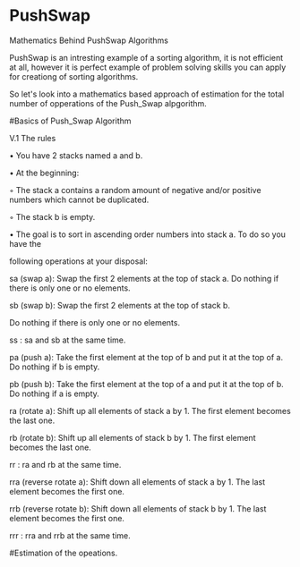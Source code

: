 # PushSwap

Mathematics Behind PushSwap Algorithms

PushSwap is an intresting example of a sorting algorithm, it is not efficient at all, however it is perfect example of problem solving skills you can apply for creationg of sorting algorithms.

So let's look into a mathematics based approach of estimation for the total number of opperations of the Push_Swap alpgorithm.

#Basics of Push_Swap Algorithm

V.1 The rules

• You have 2 stacks named a and b.

• At the beginning:

◦ The stack a contains a random amount of negative and/or positive numbers
which cannot be duplicated.

◦ The stack b is empty.


• The goal is to sort in ascending order numbers into stack a. To do so you have the

following operations at your disposal:

sa (swap a): Swap the first 2 elements at the top of stack a.
Do nothing if there is only one or no elements.

sb (swap b): Swap the first 2 elements at the top of stack b.

Do nothing if there is only one or no elements.

ss : sa and sb at the same time.

pa (push a): Take the first element at the top of b and put it at the top of a.
Do nothing if b is empty.

pb (push b): Take the first element at the top of a and put it at the top of b.
Do nothing if a is empty.

ra (rotate a): Shift up all elements of stack a by 1.
The first element becomes the last one.

rb (rotate b): Shift up all elements of stack b by 1.
The first element becomes the last one.

rr : ra and rb at the same time.

rra (reverse rotate a): Shift down all elements of stack a by 1.
The last element becomes the first one.

rrb (reverse rotate b): Shift down all elements of stack b by 1.
The last element becomes the first one.

rrr : rra and rrb at the same time.

#Estimation of the opeations.

